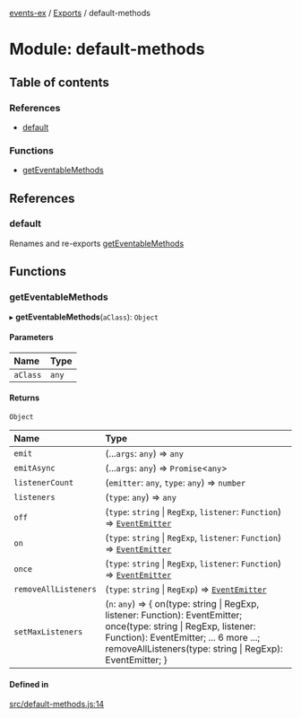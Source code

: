 [events-ex](../README.md) / [Exports](../modules.md) / default-methods

# Module: default-methods

## Table of contents

### References

- [default](default_methods.md#default)

### Functions

- [getEventableMethods](default_methods.md#geteventablemethods)

## References

### default

Renames and re-exports [getEventableMethods](default_methods.md#geteventablemethods)

## Functions

### getEventableMethods

▸ **getEventableMethods**(`aClass`): `Object`

#### Parameters

| Name | Type |
| :------ | :------ |
| `aClass` | `any` |

#### Returns

`Object`

| Name | Type |
| :------ | :------ |
| `emit` | (...`args`: `any`) => `any` |
| `emitAsync` | (...`args`: `any`) => `Promise`\<`any`\> |
| `listenerCount` | (`emitter`: `any`, `type`: `any`) => `number` |
| `listeners` | (`type`: `any`) => `any` |
| `off` | (`type`: `string` \| `RegExp`, `listener`: `Function`) => [`EventEmitter`](../classes/event_emitter.EventEmitter.md) |
| `on` | (`type`: `string` \| `RegExp`, `listener`: `Function`) => [`EventEmitter`](../classes/event_emitter.EventEmitter.md) |
| `once` | (`type`: `string` \| `RegExp`, `listener`: `Function`) => [`EventEmitter`](../classes/event_emitter.EventEmitter.md) |
| `removeAllListeners` | (`type`: `string` \| `RegExp`) => [`EventEmitter`](../classes/event_emitter.EventEmitter.md) |
| `setMaxListeners` | (`n`: `any`) => \{ on(type: string \| RegExp, listener: Function): EventEmitter; once(type: string \| RegExp, listener: Function): EventEmitter; ... 6 more ...; removeAllListeners(type: string \| RegExp): EventEmitter; } |

#### Defined in

[src/default-methods.js:14](https://github.com/snowyu/events-ex.js/blob/5b9fac0/src/default-methods.js#L14)

